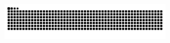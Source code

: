 <img src="https://raw.githubusercontent.com/Saviru/contribution_snake/main/dist/github-contribution-grid-snake-dark.svg">